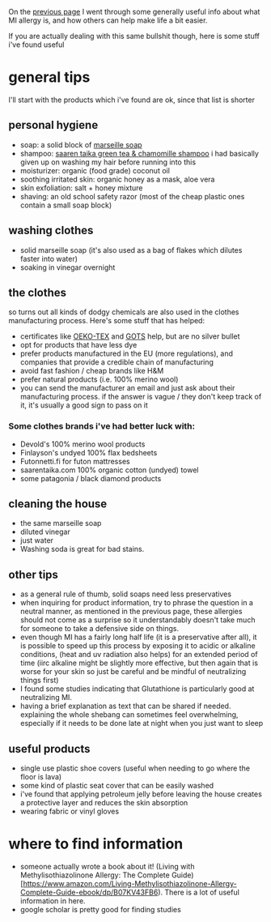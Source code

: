 On the [previous page](https://github.com/do-not-track-me/isothiazoline-allergy/blob/main/README.md) I went through some generally useful info about what MI allergy is, and how others can help make life a bit easier.

If you are actually dealing with this same bullshit though, here is some stuff i've found useful

# general tips
I'll start with the products which i've found are ok, since that list is shorter
## personal hygiene
- soap: a solid block of [marseille soap](https://www.ruohonjuuri.fi/products/marius-fabre-marseille-saippua-400-g)
- shampoo: [saaren taika green tea & chamomille shampoo](https://shop.saarentaika.com/en/collections/ale/products/saaren-taika-vihrea-tee-kamomilla-palashampoo-psoriasis-hilseily) i had basically given up on washing my hair before running into this
- moisturizer: organic (food grade) coconut oil
- soothing irritated skin: organic honey as a mask, aloe vera
- skin exfoliation: salt + honey mixture
- shaving: an old school safety razor (most of the cheap plastic ones contain a small soap block)
## washing clothes
- solid marseille soap (it's also used as a bag of flakes which dilutes faster into water)
- soaking in vinegar overnight
## the clothes
so turns out all kinds of dodgy chemicals are also used in the clothes manufacturing process. Here's some stuff that has helped:
- certificates like [OEKO-TEX](https://www.oeko-tex.com/importedmedia/downloadfiles/STANDARD_100_by_OEKO-TEX_R__-_Limit_Values_and_Individual_Substances_According_to_Appendices_4___5_en.pdf) and [GOTS](https://global-standard.org/images/resource-library/documents/standard-and-manual/gots_version_6_0_en1.pdf) help, but are no silver bullet
- opt for products that have less dye
- prefer products manufactured in the EU (more regulations), and companies that provide a credible chain of manufacturing
- avoid fast fashion / cheap brands like H&M
- prefer natural products (i.e. 100% merino wool)
- you can send the manufacturer an email and just ask about their manufacturing process. if the answer is vague / they don't keep track of it, it's usually a good sign to pass on it
### Some clothes brands i've had better luck with:
- Devold's 100% merino wool products
- Finlayson's undyed 100% flax bedsheets
- Futonnetti.fi for futon mattresses
- saarentaika.com 100% organic cotton (undyed) towel
- some patagonia / black diamond products
## cleaning the house
- the same marseille soap
- diluted vinegar
- just water
- Washing soda is great for bad stains.

## other tips
- as a general rule of thumb, solid soaps need less preservatives
- when inquiring for product information, try to phrase the question in a neutral manner, as mentioned in the previous page, these allergies should not come as a surprise so it understandably doesn't take much for someone to take a defensive side on things.
- even though MI has a fairly long half life (it is a preservative after all), it is possible to speed up this process by exposing it to acidic or alkaline conditions, (heat and uv radiation also helps) for an extended period of time (iirc alkaline might be slightly more effective, but then again that is worse for your skin so just be careful and be mindful of neutralizing things first)
- I found some studies indicating that Glutathione is particularly good at neutralizing MI.
- having a brief explanation as text that can be shared if needed. explaining the whole shebang can sometimes feel overwhelming, especially if it needs to be done late at night when you just want to sleep

## useful products
- single use plastic shoe covers (useful when needing to go where the floor is lava)
- some kind of plastic seat cover that can be easily washed
- i've found that applying petroleum jelly before leaving the house creates a protective layer and reduces the skin absorption
- wearing fabric or vinyl gloves

# where to find information
- someone actually wrote a book about it! (Living with Methylisothiazolinone Allergy: The Complete Guide)[https://www.amazon.com/Living-Methylisothiazolinone-Allergy-Complete-Guide-ebook/dp/B07KV43FB6). There is a lot of useful information in here.
- google scholar is pretty good for finding studies
